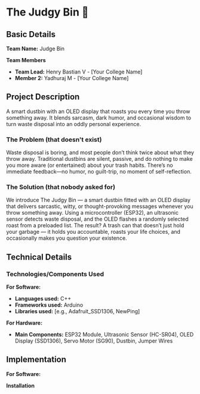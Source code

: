 # The Judgy Bin 🎯

## Basic Details

**Team Name:** Judge Bin

**Team Members**
* **Team Lead:** Henry Bastian V - [Your College Name]
* **Member 2:** Yadhuraj M - [Your College Name]

## Project Description

A smart dustbin with an OLED display that roasts you every time you throw something away. It blends sarcasm, dark humor, and occasional wisdom to turn waste disposal into an oddly personal experience.

### The Problem (that doesn't exist)

Waste disposal is boring, and most people don’t think twice about what they throw away. Traditional dustbins are silent, passive, and do nothing to make you more aware (or entertained) about your trash habits. There’s no immediate feedback—no humor, no guilt-trip, no moment of self-reflection.

### The Solution (that nobody asked for)

We introduce The Judgy Bin — a smart dustbin fitted with an OLED display that delivers sarcastic, witty, or thought-provoking messages whenever you throw something away. Using a microcontroller (ESP32), an ultrasonic sensor detects waste disposal, and the OLED flashes a randomly selected roast from a preloaded list. The result? A trash can that doesn’t just hold your garbage — it holds you accountable, roasts your life choices, and occasionally makes you question your existence.

## Technical Details

### Technologies/Components Used

**For Software:**
* **Languages used:** C++
* **Frameworks used:** Arduino
* **Libraries used:** [e.g., Adafruit_SSD1306, NewPing]

**For Hardware:**
* **Main Components:** ESP32 Module, Ultrasonic Sensor (HC-SR04), OLED Display (SSD1306), Servo Motor (SG90), Dustbin, Jumper Wires

## Implementation

**For Software:**

**Installation**
